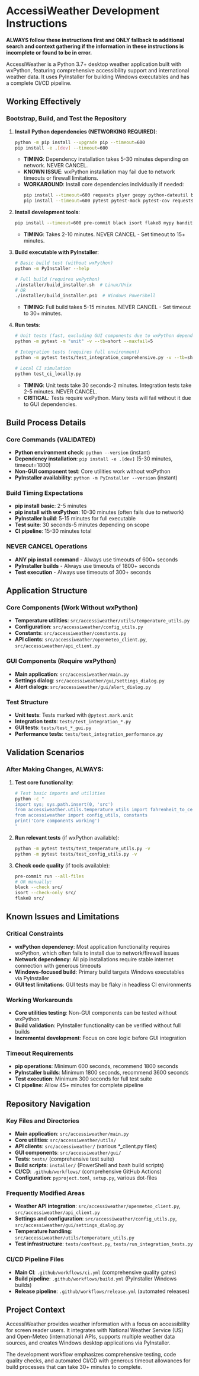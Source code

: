 # AccessiWeather Development Instructions

**ALWAYS follow these instructions first and ONLY fallback to additional search and context gathering if the information in these instructions is incomplete or found to be in error.**

AccessiWeather is a Python 3.7+ desktop weather application built with wxPython, featuring comprehensive accessibility support and international weather data. It uses PyInstaller for building Windows executables and has a complete CI/CD pipeline.

## Working Effectively

### Bootstrap, Build, and Test the Repository

1. **Install Python dependencies (NETWORKING REQUIRED)**:
   ```bash
   python -m pip install --upgrade pip --timeout=600
   pip install -e .[dev] --timeout=600
   ```
   - **TIMING**: Dependency installation takes 5-30 minutes depending on network. NEVER CANCEL.
   - **KNOWN ISSUE**: wxPython installation may fail due to network timeouts or firewall limitations.
   - **WORKAROUND**: Install core dependencies individually if needed:
     ```bash
     pip install --timeout=600 requests plyer geopy python-dateutil beautifulsoup4 httpx attrs psutil
     pip install --timeout=600 pytest pytest-mock pytest-cov requests-mock PyInstaller
     ```

2. **Install development tools**:
   ```bash
   pip install --timeout=600 pre-commit black isort flake8 mypy bandit safety
   ```
   - **TIMING**: Takes 2-10 minutes. NEVER CANCEL - Set timeout to 15+ minutes.

3. **Build executable with PyInstaller**:
   ```bash
   # Basic build test (without wxPython)
   python -m PyInstaller --help
   
   # Full build (requires wxPython)
   ./installer/build_installer.sh  # Linux/Unix
   # OR
   ./installer/build_installer.ps1  # Windows PowerShell
   ```
   - **TIMING**: Full build takes 5-15 minutes. NEVER CANCEL - Set timeout to 30+ minutes.

4. **Run tests**:
   ```bash
   # Unit tests (fast, excluding GUI components due to wxPython dependency)
   python -m pytest -m "unit" -v --tb=short --maxfail=5
   
   # Integration tests (requires full environment)
   python -m pytest tests/test_integration_comprehensive.py -v --tb=short
   
   # Local CI simulation
   python test_ci_locally.py
   ```
   - **TIMING**: Unit tests take 30 seconds-2 minutes. Integration tests take 2-5 minutes. NEVER CANCEL.
   - **CRITICAL**: Tests require wxPython. Many tests will fail without it due to GUI dependencies.

## Build Process Details

### Core Commands (VALIDATED)
- **Python environment check**: `python --version` (instant)
- **Dependency installation**: `pip install -e .[dev]` (5-30 minutes, timeout=1800)
- **Non-GUI component test**: Core utilities work without wxPython
- **PyInstaller availability**: `python -m PyInstaller --version` (instant)

### Build Timing Expectations
- **pip install basic**: 2-5 minutes
- **pip install with wxPython**: 10-30 minutes (often fails due to network)
- **PyInstaller build**: 5-15 minutes for full executable
- **Test suite**: 30 seconds-5 minutes depending on scope
- **CI pipeline**: 15-30 minutes total

### NEVER CANCEL Operations
- **ANY pip install command** - Always use timeouts of 600+ seconds
- **PyInstaller builds** - Always use timeouts of 1800+ seconds  
- **Test execution** - Always use timeouts of 300+ seconds

## Application Structure

### Core Components (Work Without wxPython)
- **Temperature utilities**: `src/accessiweather/utils/temperature_utils.py`
- **Configuration**: `src/accessiweather/config_utils.py`
- **Constants**: `src/accessiweather/constants.py`
- **API clients**: `src/accessiweather/openmeteo_client.py`, `src/accessiweather/api_client.py`

### GUI Components (Require wxPython)
- **Main application**: `src/accessiweather/main.py`
- **Settings dialog**: `src/accessiweather/gui/settings_dialog.py`
- **Alert dialogs**: `src/accessiweather/gui/alert_dialog.py`

### Test Structure
- **Unit tests**: Tests marked with `@pytest.mark.unit`
- **Integration tests**: `tests/test_integration_*.py`
- **GUI tests**: `tests/test_*_gui.py` 
- **Performance tests**: `tests/test_integration_performance.py`

## Validation Scenarios

### After Making Changes, ALWAYS:
1. **Test core functionality**:
   ```bash
   # Test basic imports and utilities
   python -c "
   import sys; sys.path.insert(0, 'src')
   from accessiweather.utils.temperature_utils import fahrenheit_to_celsius
   from accessiweather import config_utils, constants
   print('Core components working')
   "
   ```

2. **Run relevant tests** (if wxPython available):
   ```bash
   python -m pytest tests/test_temperature_utils.py -v
   python -m pytest tests/test_config_utils.py -v
   ```

3. **Check code quality** (if tools available):
   ```bash
   pre-commit run --all-files
   # OR manually:
   black --check src/
   isort --check-only src/
   flake8 src/
   ```

## Known Issues and Limitations

### Critical Constraints
- **wxPython dependency**: Most application functionality requires wxPython, which often fails to install due to network/firewall issues
- **Network dependency**: All pip installations require stable internet connection with generous timeouts
- **Windows-focused build**: Primary build targets Windows executables via PyInstaller
- **GUI test limitations**: GUI tests may be flaky in headless CI environments

### Working Workarounds
- **Core utilities testing**: Non-GUI components can be tested without wxPython
- **Build validation**: PyInstaller functionality can be verified without full builds
- **Incremental development**: Focus on core logic before GUI integration

### Timeout Requirements
- **pip operations**: Minimum 600 seconds, recommend 1800 seconds
- **PyInstaller builds**: Minimum 1800 seconds, recommend 3600 seconds
- **Test execution**: Minimum 300 seconds for full test suite
- **CI pipeline**: Allow 45+ minutes for complete pipeline

## Repository Navigation

### Key Files and Directories
- **Main application**: `src/accessiweather/main.py`
- **Core utilities**: `src/accessiweather/utils/`
- **API clients**: `src/accessiweather/` (various *_client.py files)
- **GUI components**: `src/accessiweather/gui/`
- **Tests**: `tests/` (comprehensive test suite)
- **Build scripts**: `installer/` (PowerShell and bash build scripts)
- **CI/CD**: `.github/workflows/` (comprehensive GitHub Actions)
- **Configuration**: `pyproject.toml`, `setup.py`, various dot-files

### Frequently Modified Areas
- **Weather API integration**: `src/accessiweather/openmeteo_client.py`, `src/accessiweather/api_client.py`
- **Settings and configuration**: `src/accessiweather/config_utils.py`, `src/accessiweather/gui/settings_dialog.py`
- **Temperature handling**: `src/accessiweather/utils/temperature_utils.py`
- **Test infrastructure**: `tests/conftest.py`, `tests/run_integration_tests.py`

### CI/CD Pipeline Files
- **Main CI**: `.github/workflows/ci.yml` (comprehensive quality gates)
- **Build pipeline**: `.github/workflows/build.yml` (PyInstaller Windows builds)
- **Release pipeline**: `.github/workflows/release.yml` (automated releases)

## Project Context

AccessiWeather provides weather information with a focus on accessibility for screen reader users. It integrates with National Weather Service (US) and Open-Meteo (international) APIs, supports multiple weather data sources, and creates Windows desktop applications via PyInstaller.

The development workflow emphasizes comprehensive testing, code quality checks, and automated CI/CD with generous timeout allowances for build processes that can take 30+ minutes to complete.